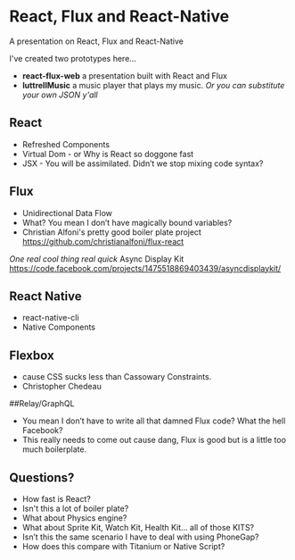 # React, Flux and React-Native
A presentation on React, Flux and React-Native

I've created two prototypes here...
* **react-flux-web** a presentation built with React and Flux
* **luttrellMusic** a music player that plays my music. *Or you can substitute your own JSON y'all*

## React
* Refreshed Components
* Virtual Dom - or Why is React so doggone fast
* JSX - You will be assimilated. Didn’t we stop mixing code syntax?

## Flux
* Unidirectional Data Flow
* What? You mean I don’t have magically bound variables?
* Christian Alfoni's pretty good boiler plate project https://github.com/christianalfoni/flux-react

*One real cool thing real quick* 
Async Display Kit https://code.facebook.com/projects/1475518869403439/asyncdisplaykit/

## React Native
* react-native-cli 
* Native Components

## Flexbox
* cause CSS sucks less than Cassowary Constraints.
* Christopher Chedeau 

##Relay/GraphQL
* You mean I don’t have to write all that damned Flux code? What the hell Facebook?
* This really needs to come out cause dang, Flux is good but is a little too much boilerplate.

## Questions?
* How fast is React?
* Isn't this a lot of boiler plate?
* What about Physics engine?
* What about Sprite Kit, Watch Kit, Health Kit... all of those KITS?
* Isn’t this the same scenario I have to deal with using PhoneGap?
* How does this compare with Titanium or Native Script?
